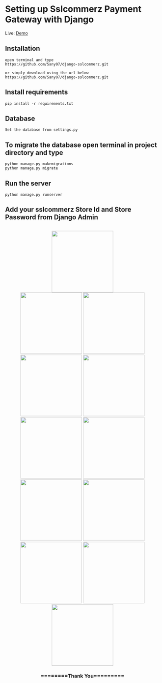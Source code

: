 

# Setting up Sslcommerz Payment Gateway with Django


Live: [Demo](https://donatehub.herokuapp.com/)

## Installation

```
open terminal and type
https://github.com/Sany07/django-sslcommerz.git

or simply download using the url below
https://github.com/Sany07/django-sslcommerz.git
```

## Install requirements

```
pip install -r requirements.txt
```
## Database

```
Set the database from settings.py
```

## To migrate the database open terminal in project directory and type
```
python manage.py makemigrations
python manage.py migrate
```

## Run the server
```
python manage.py runserver
```

## Add your sslcommerz Store Id and Store Password from Django Admin

```
```

<div align="center"> 
   
 <img src="https://github.com/Sany07/Video-Course-Selling-Platform-Django/blob/master/sc/1.png" width="200"> <br>
 <img src="https://github.com/Sany07/Video-Course-Selling-Platform-Django/blob/master/sc/2.png" width="200">
 <img src="https://github.com/Sany07/Video-Course-Selling-Platform-Django/blob/master/sc/3.png" width="200">
 <img src="https://github.com/Sany07/Video-Course-Selling-Platform-Django/blob/master/sc/4.png" width="200">
 <img src="https://github.com/Sany07/Video-Course-Selling-Platform-Django/blob/master/sc/5.png" width="200">
 <img src="https://github.com/Sany07/Video-Course-Selling-Platform-Django/blob/master/sc/6.png" width="200">
 <img src="https://github.com/Sany07/Video-Course-Selling-Platform-Django/blob/master/sc/7.png" width="200">
 <img src="https://github.com/Sany07/Video-Course-Selling-Platform-Django/blob/master/sc/8.png" width="200">
 <img src="https://github.com/Sany07/Video-Course-Selling-Platform-Django/blob/master/sc/9.png" width="200">
 <img src="https://github.com/Sany07/Video-Course-Selling-Platform-Django/blob/master/sc/10.png" width="200">
 <img src="https://github.com/Sany07/Video-Course-Selling-Platform-Django/blob/master/sc/11.png" width="200">
 <img src="https://github.com/Sany07/Video-Course-Selling-Platform-Django/blob/master/sc/12.png" width="200">

 
 <h3>========Thank You=========</h3>
</div>

